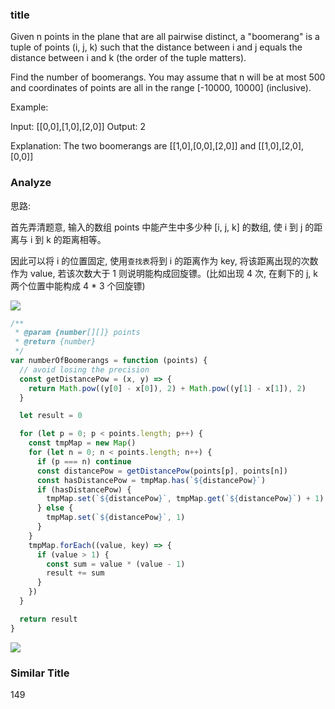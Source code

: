 <!--
abbrlink: nwuqmhlt
-->

### title

Given n points in the plane that are all pairwise distinct, a "boomerang" is a tuple of points (i, j, k) such that the distance between i and j equals the distance between i and k (the order of the tuple matters).

Find the number of boomerangs. You may assume that n will be at most 500 and coordinates of points are all in the range [-10000, 10000] (inclusive).

Example:

Input: [[0,0],[1,0],[2,0]]
Output: 2

Explanation:
The two boomerangs are [[1,0],[0,0],[2,0]] and [[1,0],[2,0],[0,0]]

### Analyze

思路:

首先弄清题意, 输入的数组 points 中能产生中多少种 [i, j, k] 的数组, 使 i 到 j 的距离与 i 到 k 的距离相等。

因此可以将 i 的位置固定, 使用`查找表`将到 i 的距离作为 key, 将该距离出现的次数作为 value, 若该次数大于 1 则说明能构成回旋镖。(比如出现 4 次, 在剩下的 j, k 两个位置中能构成 4 * 3 个回旋镖)

![](http://with.muyunyun.cn/6b5d105a884526e2e19dbbaea330fd8f.jpg-400)

```js
/**
 * @param {number[][]} points
 * @return {number}
 */
var numberOfBoomerangs = function (points) {
  // avoid losing the precision
  const getDistancePow = (x, y) => {
    return Math.pow((y[0] - x[0]), 2) + Math.pow((y[1] - x[1]), 2)
  }

  let result = 0

  for (let p = 0; p < points.length; p++) {
    const tmpMap = new Map()
    for (let n = 0; n < points.length; n++) {
      if (p === n) continue
      const distancePow = getDistancePow(points[p], points[n])
      const hasDistancePow = tmpMap.has(`${distancePow}`)
      if (hasDistancePow) {
        tmpMap.set(`${distancePow}`, tmpMap.get(`${distancePow}`) + 1)
      } else {
        tmpMap.set(`${distancePow}`, 1)
      }
    }
    tmpMap.forEach((value, key) => {
      if (value > 1) {
        const sum = value * (value - 1)
        result += sum
      }
    })
  }

  return result
}
```

![](http://with.muyunyun.cn/c6128ef88123f9b3a1b135d0c8850271.jpg)

### Similar Title

149